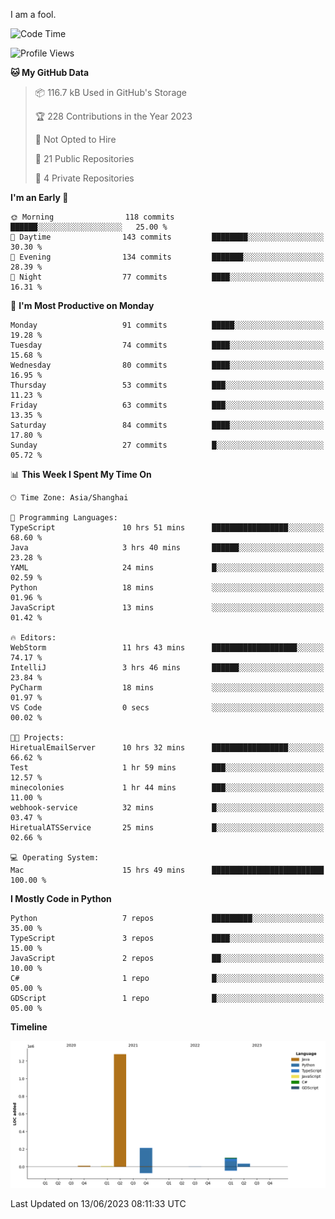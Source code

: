 I am a fool.

<!--START_SECTION:waka-->
![Code Time](http://img.shields.io/badge/Code%20Time-475%20hrs%2014%20mins-blue)

![Profile Views](http://img.shields.io/badge/Profile%20Views-0-blue)

**🐱 My GitHub Data** 

> 📦 116.7 kB Used in GitHub's Storage 
 > 
> 🏆 228 Contributions in the Year 2023
 > 
> 🚫 Not Opted to Hire
 > 
> 📜 21 Public Repositories 
 > 
> 🔑 4 Private Repositories 
 > 
**I'm an Early 🐤** 

```text
🌞 Morning                118 commits         ██████░░░░░░░░░░░░░░░░░░░   25.00 % 
🌆 Daytime                143 commits         ████████░░░░░░░░░░░░░░░░░   30.30 % 
🌃 Evening                134 commits         ███████░░░░░░░░░░░░░░░░░░   28.39 % 
🌙 Night                  77 commits          ████░░░░░░░░░░░░░░░░░░░░░   16.31 % 
```
📅 **I'm Most Productive on Monday** 

```text
Monday                   91 commits          █████░░░░░░░░░░░░░░░░░░░░   19.28 % 
Tuesday                  74 commits          ████░░░░░░░░░░░░░░░░░░░░░   15.68 % 
Wednesday                80 commits          ████░░░░░░░░░░░░░░░░░░░░░   16.95 % 
Thursday                 53 commits          ███░░░░░░░░░░░░░░░░░░░░░░   11.23 % 
Friday                   63 commits          ███░░░░░░░░░░░░░░░░░░░░░░   13.35 % 
Saturday                 84 commits          ████░░░░░░░░░░░░░░░░░░░░░   17.80 % 
Sunday                   27 commits          █░░░░░░░░░░░░░░░░░░░░░░░░   05.72 % 
```


📊 **This Week I Spent My Time On** 

```text
🕑︎ Time Zone: Asia/Shanghai

💬 Programming Languages: 
TypeScript               10 hrs 51 mins      █████████████████░░░░░░░░   68.60 % 
Java                     3 hrs 40 mins       ██████░░░░░░░░░░░░░░░░░░░   23.28 % 
YAML                     24 mins             █░░░░░░░░░░░░░░░░░░░░░░░░   02.59 % 
Python                   18 mins             ░░░░░░░░░░░░░░░░░░░░░░░░░   01.96 % 
JavaScript               13 mins             ░░░░░░░░░░░░░░░░░░░░░░░░░   01.42 % 

🔥 Editors: 
WebStorm                 11 hrs 43 mins      ███████████████████░░░░░░   74.17 % 
IntelliJ                 3 hrs 46 mins       ██████░░░░░░░░░░░░░░░░░░░   23.84 % 
PyCharm                  18 mins             ░░░░░░░░░░░░░░░░░░░░░░░░░   01.97 % 
VS Code                  0 secs              ░░░░░░░░░░░░░░░░░░░░░░░░░   00.02 % 

🐱‍💻 Projects: 
HiretualEmailServer      10 hrs 32 mins      █████████████████░░░░░░░░   66.62 % 
Test                     1 hr 59 mins        ███░░░░░░░░░░░░░░░░░░░░░░   12.57 % 
minecolonies             1 hr 44 mins        ███░░░░░░░░░░░░░░░░░░░░░░   11.00 % 
webhook-service          32 mins             █░░░░░░░░░░░░░░░░░░░░░░░░   03.47 % 
HiretualATSService       25 mins             █░░░░░░░░░░░░░░░░░░░░░░░░   02.66 % 

💻 Operating System: 
Mac                      15 hrs 49 mins      █████████████████████████   100.00 % 
```

**I Mostly Code in Python** 

```text
Python                   7 repos             █████████░░░░░░░░░░░░░░░░   35.00 % 
TypeScript               3 repos             ████░░░░░░░░░░░░░░░░░░░░░   15.00 % 
JavaScript               2 repos             ██░░░░░░░░░░░░░░░░░░░░░░░   10.00 % 
C#                       1 repo              █░░░░░░░░░░░░░░░░░░░░░░░░   05.00 % 
GDScript                 1 repo              █░░░░░░░░░░░░░░░░░░░░░░░░   05.00 % 
```



**Timeline**

![Lines of Code chart](https://raw.githubusercontent.com/VeejaLiu/VeejaLiu/master/assets/bar_graph.png)


 Last Updated on 13/06/2023 08:11:33 UTC
<!--END_SECTION:waka-->
